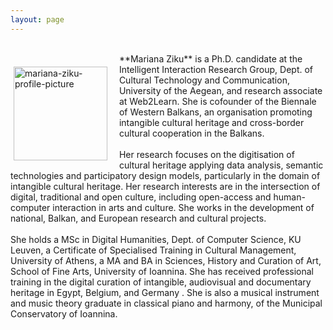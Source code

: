 ```yaml
---
layout: page
---
```


<br>
<p style="float: left;"><img src="https://mziku.github.io/images/Mariana_Ziku(1)(1).jpg" style="float:left; margin-top:2mm; margin-right:5mm; margin-left:5;" alt="mariana-ziku-profile-picture" width="150" height="auto"></p> 
**Mariana Ziku** is a Ph.D. candidate at the Intelligent Interaction Research Group, Dept. of Cultural Technology and Communication, University of the Aegean, and research associate at Web2Learn. She is cofounder of the Biennale of Western Balkans, an organisation promoting intangible cultural heritage and cross-border cultural cooperation in the Balkans. 
<br>
<br>
Her research focuses on the digitisation of cultural heritage applying data analysis, semantic technologies and participatory design models, particularly in the domain of intangible cultural heritage. Her research interests are in the intersection of digital, traditional and open culture, including open-access and human-computer interaction in arts and culture. She works in the development of national, Balkan, and European research and cultural projects.
<br>
<br>
She holds a MSc in Digital Humanities, Dept. of Computer Science, KU Leuven, a Certificate of Specialised Training in Cultural Management, University of Athens, a MA and BA in Sciences, History and Curation of Art, School of Fine Arts, University of Ioannina. She has received professional training in the digital curation of intangible, audiovisual and documentary heritage in Egypt, Belgium, and Germany . She is also a musical instrument and music theory graduate in classical piano and harmony, of the Municipal Conservatory of Ioannina.



